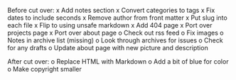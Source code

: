 Before cut over:
x Add notes section
x Convert categories to tags
x Fix dates to include seconds
x Remove author from front matter
x Put slug into each file
x Flip to using unsafe markdown
x Add 404 page
x Port over projects page
x Port over about page
o Check out rss feed
o Fix images
o Notes in archive list (missing)
o Look through archives for issues
o Check for any drafts
o Update about page with new picture and description

After cut over:
o Replace HTML with Markdown
o Add a bit of blue for color
o Make copyright smaller
